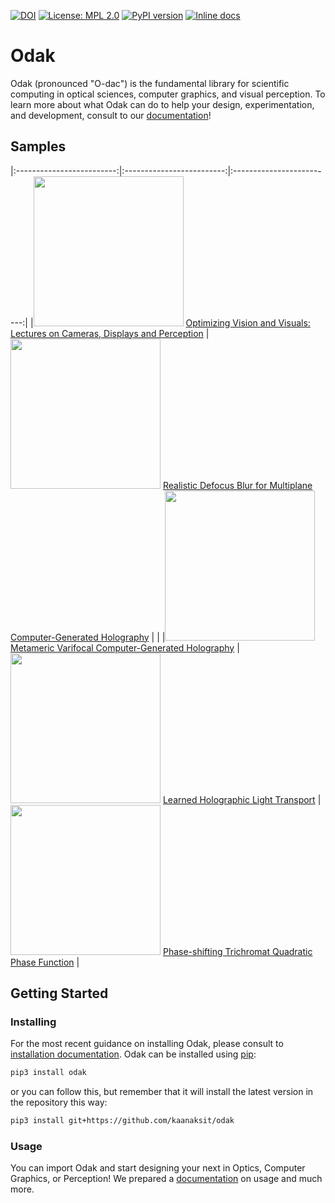 [![DOI](https://zenodo.org/badge/3987171.svg)](https://zenodo.org/badge/latestdoi/3987171) 
[![License: MPL 2.0](https://img.shields.io/badge/License-MPL%202.0-brightgreen.svg)](https://opensource.org/licenses/MPL-2.0) 
[![PyPI version](https://badge.fury.io/py/odak.svg)](https://badge.fury.io/py/odak)
[![Inline docs](https://img.shields.io/readthedocs/odak)](https://kunguz.github.io/odak/)

# Odak
Odak (pronounced "O-dac") is the fundamental library for scientific computing in optical sciences, computer graphics, and visual perception.
To learn more about what Odak can do to help your design, experimentation, and development, consult to our [documentation](https://kaanaksit.github.io/odak/)!

## Samples

|:-------------------------:|:-------------------------:|:-------------------------:|
|<img width="240" src="https://media.githubusercontent.com/media/complight/cameras-displays-perception-course/main/media/representative_image.png"> [Optimizing Vision and Visuals: Lectures on Cameras, Displays and Perception](https://github.com/complight/cameras-displays-perception-course) | <img width="240" src="https://github.com/complight/realistic_defocus/blob/master/teaser.png">  [Realistic Defocus Blur for Multiplane Computer-Generated Holography](https://github.com/complight/realistic_defocus) | |
|<img width="240" src="https://github.com/kunguz/odak/raw/master/media/metameric_varifocal_hologram.gif"> [Metameric Varifocal Computer-Generated Holography](https://github.com/complight/metameric_holography) | <img width="240" src="https://github.com/kunguz/odak/raw/master/media/learned_holographic_light_transport.gif">  [Learned Holographic Light Transport](https://github.com/complight/realistic_holography) | <img width="240" src="https://github.com/kaanaksit/odak/raw/master/media/phase_shifting_qwp.gif">  [Phase-shifting Trichromat Quadratic Phase Function](https://gist.github.com/kaanaksit/f9bcd8c72b4ef5e078dfb0a81b6806c5) |

## Getting Started

### Installing
For the most recent guidance on installing Odak, please consult to [installation documentation](https://kaanaksit.github.io/odak/odak/installation/).
Odak can be installed using [pip](https://pypi.org/project/pip):

```bash
pip3 install odak
```
or you can follow this, but remember that it will install the latest version in the repository this way:

```bash
pip3 install git+https://github.com/kaanaksit/odak
```


### Usage
You can import Odak and start designing your next in Optics, Computer Graphics, or Perception! 
We prepared a [documentation](https://kaanaksit.github.io/odak) on usage and much more.
